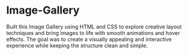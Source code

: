 # Image-Gallery
Built this Image Gallery using HTML and CSS to explore creative layout techniques and bring images to life with smooth animations and hover effects. The goal was to create a visually appealing and interactive experience while keeping the structure clean and simple.
